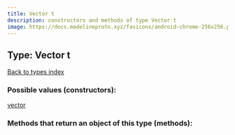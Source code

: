 ```yaml
---
title: Vector t
description: constructors and methods of type Vector t
image: https://docs.madelineproto.xyz/favicons/android-chrome-256x256.png
---
```

## Type: Vector t  
[Back to types index](index.md)



### Possible values (constructors):

[vector](../constructors/vector.md)  



### Methods that return an object of this type (methods):




